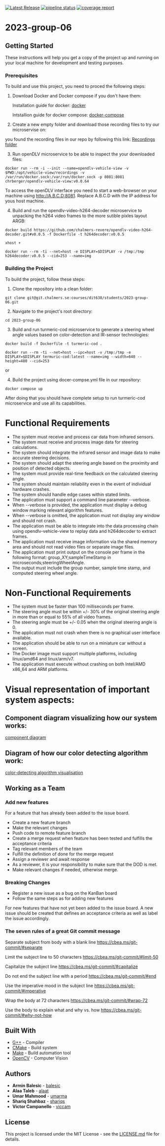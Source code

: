 [![Latest Release](https://git.chalmers.se/courses/dit638/students/2023-group-06/-/badges/release.svg)](https://git.chalmers.se/courses/dit638/students/2023-group-06/-/releases)
[![pipeline status](https://git.chalmers.se/courses/dit638/students/2023-group-06/badges/main/pipeline.svg)](https://git.chalmers.se/courses/dit638/students/2023-group-06/-/pipelines)
[![coverage report](https://git.chalmers.se/courses/dit638/students/2023-group-06/badges/a8-bonus/coverage.svg)](https://git.chalmers.se/courses/dit638/students/2023-group-06/-/graphs/main/charts)

# 2023-group-06

## Getting Started

These instructions will help you get a copy of the project up and running on your local machine for development and testing purposes.

### Prerequisites

To build and use this project, you need to proced the following steps:

1. Download Docker and Docker compose if you don't have them:

   Installation guide for docker: [docker](https://docs.docker.com/engine/install/)

   Intstallion guide for docker compose: [docker-compose](https://docs.docker.com/compose/install/)

2. Create a new empty folder and download those recording files to try our microservise on:

you found the recording files in our repo by following this link: [Recordings folder](https://git.chalmers.se/courses/dit638/students/2023-group-06/-/tree/main/recordings)

3. Run openDLV microservice to be able to inspect the your downloaded files:

```
docker run --rm -i --init --name=opendlv-vehicle-view -v $PWD:/opt/vehicle-view/recordings -v /var/run/docker.sock:/var/run/docker.sock -p 8081:8081 chrberger/opendlv-vehicle-view:v0.0.64

```

To access the openDLV interface you need to start a web-browser on your machine using http://A.B.C.D:8081. Replace A.B.C.D with the IP address for yous host machine.

4. Build and run the opendlv-video-h264-decoder microservice to unpacking the h264 video frames to the more sutible pixles layout ARGB:

```
docker build https://github.com/chalmers-revere/opendlv-video-h264-decoder.git#v0.0.5 -f Dockerfile -t h264decoder:v0.0.5

xhost +

docker run --rm -ti --net=host -e DISPLAY=$DISPLAY -v /tmp:/tmp h264decoder:v0.0.5 --cid=253 --name=img
```

### Building the Project

To build the project, follow these steps:

1. Clone the repository into a clean folder:

```
git clone git@git.chalmers.se:courses/dit638/students/2023-group-06.git
```

2. Navigate to the project's root directory:

```
cd 2023-group-06
```

3. Build and run turmeric-cod microservice to generate a steering wheel angle values based on color-detection and IR-sensor technologies:

```
docker build -f Dockerfile -t turmeric-cod .

docker run --rm -ti --net=host --ipc=host -v /tmp:/tmp -e DISPLAY=$DISPLAY termuric-cod:latest --name=img --width=640 --height=480 --cid=253
```

or

4. Build the project using docer-compse.yml file in our repository:

```
docker compose up

```

After doing that you should have complete setup to run turmeric-cod microservice and use all its capabilities.

# Functional Requirements

- The system must receive and process car data from infrared sensors.
- The system must receive and process image data for steering calculations.
- The system should integrate the infrared sensor and image data to make accurate steering decisions.
- The system should adapt the steering angle based on the proximity and position of detected objects.
- The system must provide real-time feedback on the calculated steering angle.
- The system should maintain reliability even in the event of individual hardware crashes.
- The system should handle edge cases within stated limits.
- The application must support a command line parameter --verbose.
- When --verbose is provided, the application must display a debug window marking relevant algorithm features.
- When --verbose is omitted, the application must not display any window and should not crash.
- The application must be able to integrate into the data processing chain using opendlv-vehicle-view to replay data and h264decoder to extract frames.
- The application must receive image information via the shared memory area and should not read video files or separate image files.
- The application must print output on the console per frame in the following format: group_XY;sampleTimeStamp in microseconds;steeringWheelAngle.
- The output must include the group number, sample time stamp, and computed steering wheel angle.

# Non-Functional Requirements

- The system must be faster than 100 milliseconds per frame.
- The steering angle must be within +/- 30% of the original steering angle in more than or equal to 55% of all video frames.
- The steering angle must be +/- 0.05 when the original steering angle is 0.
- The application must not crash when there is no graphical user interface available.
- The application should be able to run on a miniature car without a screen.
- The Docker image must support multiple platforms, including linux/amd64 and linux/arm/v7.
- The application must execute without crashing on both Intel/AMD x86_64 and ARM platforms.

# Visual representation of important system aspects:

## Component diagram visualizing how our system works:

[component diagram](component-digram-dit639.drawio.png)

## Diagram of how our color detecting algorithm work:

[color-detecting algorithm visualisation](algorithm-visualisation.drawio.png)

## Working as a Team

### Add new features

For a feature that has already been added to the issue board.

- Create a new feature branch
- Make the relevant changes
- Push code to remote feature branch
- Create a merge request when feature has been tested and fulfills the acceptance criteria
- Tag relevant members of the team
- Fulfill the definition of done for the merge request
- Assign a reviewer and await response
- As a reviewer, it is your responsibility to make sure that the DOD is met.
- Make relevant changes if needed, otherwise merge.

### Breaking Changes

- Register a new issue as a bug on the KanBan board
- Follow the same steps as for adding new features

For new features that have not yet been added to the issue board. A new issue should be created that defines an acceptance criteria as well as label the issue accordingly.

### The seven rules of a great Git commit message

Separate subject from body with a blank line https://cbea.ms/git-commit/#separate

Limit the subject line to 50 characters https://cbea.ms/git-commit/#limit-50

Capitalize the subject line https://cbea.ms/git-commit/#capitalize

Do not end the subject line with a period https://cbea.ms/git-commit/#end

Use the imperative mood in the subject line https://cbea.ms/git-commit/#imperative

Wrap the body at 72 characters https://cbea.ms/git-commit/#wrap-72

Use the body to explain what and why vs. how https://cbea.ms/git-commit/#why-not-how

## Built With

- [G++](https://gcc.gnu.org/) - Compiler
- [CMake](https://cmake.org/) - Build system
- [Make](https://www.gnu.org/software/make/) - Build automation tool
- [OpenCV](https://opencv.org/) - Computer Vision

## Authors

- **Armin Balesic** - [balesic](https://git.chalmers.se/balesic)
- **Alaa Taleb** - [alaat](https://git.chalmers.se/alaat)
- **Umar Mahmood** - [umarma](https://git.chalmers.se/umarma)
- **Shariq Shahbaz** - [shariqs](https://git.chalmers.se/shariqs)
- **Victor Campanello** - [viccam](https://git.chalmers.se/viccam)

## License

This project is licensed under the MIT License - see the [LICENSE.md](LICENSE.md) file for details.
